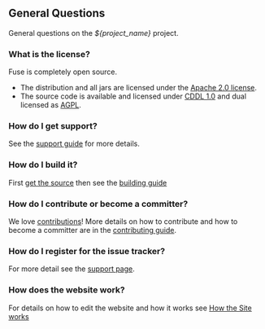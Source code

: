 ## General Questions

General questions on the *${project_name}* project.

### What is the license?

Fuse is completely open source. 

* The distribution and all jars are licensed under the [Apache 2.0 license](http://www.apache.org/licenses/LICENSE-2.0.html).
* The source code is available and licensed under [CDDL 1.0](http://www.opensource.org/licenses/cddl1) and dual licensed as [AGPL](http://www.gnu.org/licenses/agpl-3.0.html).

### How do I get support?

See the [support guide](support.html) for more details.

### How do I build it?

First [get the source](source.html) then see the [building guide](building.html)

### How do I contribute or become a committer?

We love [contributions](contributing.html)! More details on how to contribute and how to become a committer are in the [contributing guide](../contributing.html).

### How do I register for the issue tracker?

For more detail see the [support page](support.html).

### How does the website work?

For details on how to edit the website and how it works see [How the Site works](../site.html)
